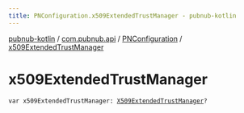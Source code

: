 ```yaml
---
title: PNConfiguration.x509ExtendedTrustManager - pubnub-kotlin
---
```


[pubnub-kotlin](../../index.html) / [com.pubnub.api](../index.html) / [PNConfiguration](index.html) / [x509ExtendedTrustManager](./x509-extended-trust-manager.html)

# x509ExtendedTrustManager

`var x509ExtendedTrustManager: `[`X509ExtendedTrustManager`](https://docs.oracle.com/javase/6/docs/api/javax/net/ssl/X509ExtendedTrustManager.html)`?`